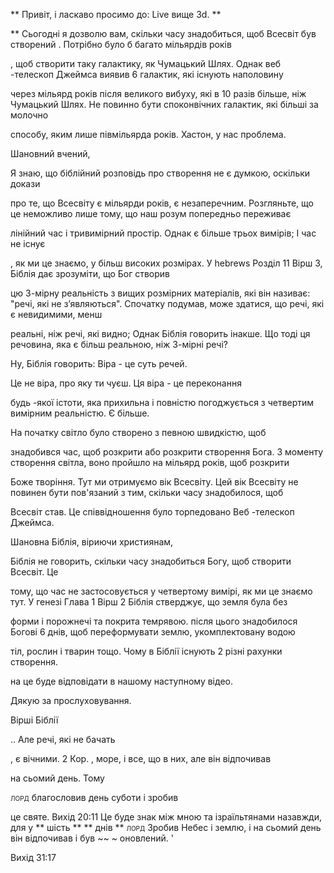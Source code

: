 ** Привіт, і ласкаво просимо до: Live вище 3d. **

** Сьогодні я дозволю вам, скільки часу знадобиться, щоб Всесвіт був створений
. Потрібно було б багато мільярдів років

, щоб створити таку галактику, як Чумацький Шлях.
Однак веб -телескоп Джеймса виявив 6 галактик, які існують наполовину

через мільярд років після великого вибуху, які в 10 разів більше, ніж
Чумацький Шлях.
Не повинно бути споконвічних галактик, які більші за молочно

способу, яким лише півмільярда років.
Хастон, у нас проблема.

Шановний вчений,

Я знаю, що біблійний розповідь про створення не є думкою, оскільки докази

про те, що Всесвіту є мільярди років, є незаперечним.
Розгляньте, що це неможливо лише тому, що наш розум попередньо переживає

лінійний час і тривимірний простір.
Однак є більше трьох вимірів; І час не існує

, як ми це знаємо, у більш високих розмірах.
У hebrews Розділ 11 Вірш 3, Біблія дає зрозуміти, що Бог створив

цю 3-мірну реальність з вищих розмірних матеріалів, які він
називає: "речі, які не з’являються".
Спочатку подумав, може здатися, що речі, які є невидимими, менш

реальні, ніж речі, які видно; Однак Біблія говорить інакше.
Що тоді ця речовина, яка є більш реальною, ніж 3-мірні речі?

Ну, Біблія говорить: Віра - це суть речей.

Це не віра, про яку ти чуєш. Ця віра - це переконання

будь -якої істоти, яка прихильна і повністю погоджується з четвертим вимірним
реальністю.
Є більше.

На початку світло було створено з певною швидкістю, щоб

знадобився час, щоб розкрити або розкрити створення Бога.
З моменту створення світла, воно пройшло на мільярд років, щоб розкрити

Боже творіння. Тут ми отримуємо вік Всесвіту.
Цей вік Всесвіту не повинен бути пов'язаний з тим, скільки часу знадобилося, щоб

Всесвіт став.
Це співвідношення було торпедовано Веб -телескоп Джеймса.

Шановна Біблія, віриючи християнам,

Біблія не говорить, скільки часу знадобиться Богу, щоб створити Всесвіт. Це

тому, що час не застосовується у четвертому вимірі, як ми це знаємо
тут.
У генезі Глава 1 Вірш 2 Біблія стверджує, що земля була без

форми і порожнечі та покрита темрявою.
після цього знадобилося Богові 6 днів, щоб переформувати землю, укомплектовану водою

тіл, рослин і тварин тощо.
Чому в Біблії існують 2 різні рахунки створення.

на це буде відповідати в нашому наступному відео.

Дякую за прослуховування.

Вірші Біблії

.. Але речі, які не бачать

, є вічними.
2 Кор. , море, і все, що в них, але він відпочивав

на сьомий день. Тому

<span class = "smallcaps"> лорд </span> благословив день суботи і зробив

це святе.
Вихід 20:11
Це буде знак між мною та ізраїльтянами назавжди, для
у ** шість ** ** днів ** <span class = "smallcaps"> лорд </span > Зробив
Небес і землю, і на сьомий день він відпочивав і був ~~ ~ оновлений. '

Вихід 31:17


